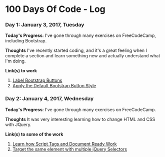 # 100 Days Of Code - Log

### Day 1: January 3, 2017, Tuesday

**Today's Progress**: I've gone through many exercises on FreeCodeCamp, including Bootstrap.

**Thoughts** I've recently started coding, and it's a great feeling when I complete a section and learn something new and actually understand what I'm doing.

**Link(s) to work**
1. [Label Bootstrap Buttons](https://www.freecodecamp.com/challenges/label-bootstrap-buttons)
2. [Apply the Default Bootstrap Button Style](https://www.freecodecamp.com/challenges/apply-the-default-bootstrap-button-style)

### Day 2: January 4, 2017, Wednesday

**Today's Progress**: I've gone through many exercises on FreeCodeCamp.

**Thoughts** It was very interesting learning how to change HTML and CSS with JQuery.

**Link(s) to some of the work**
1. [Learn how Script Tags and Document Ready Work](https://www.freecodecamp.com/challenges/learn-how-script-tags-and-document-ready-work)
2. [Target the same element with multiple jQuery Selectors](https://www.freecodecamp.com/challenges/target-the-same-element-with-multiple-jquery-selectors)
